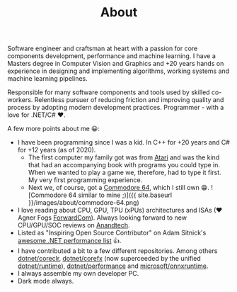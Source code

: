 ﻿---
layout: page
title: About
permalink: /about/
---

Software engineer and craftsman at heart with a passion for core 
components development, performance and machine learning. I have
a Masters degree in Computer Vision and Graphics and +20 years
hands on experience in designing and implementing 
algorithms, working systems and machine learning pipelines.

Responsible for many software components and tools used by skilled 
co-workers. Relentless pursuer of reducing friction and improving 
quality and process by adopting modern development practices. 
Programmer - with a love for .NET/C# ❤. 

A few more points about me 😀:
* I have been programming since I was a kid. 
  In C++ for +20 years and C# for +12 years (as of 2020).
  * The first computer my family got was from [Atari](https://en.wikipedia.org/wiki/Atari) and was the kind that had an accompanying book with programs you could type in. 
    When we wanted to play a game we, therefore, had to type it first.
    My very first programming experience.
  * Next we, of course, got a [Commodore 64](https://en.wikipedia.org/wiki/Commodore_64), which I still own 😁.
![Commodore 64 similar to mine ;)]({{ site.baseurl }}/images/about/commodore-64.png)
* I love reading about CPU, GPU, TPU (xPUs) architectures and
  ISAs (❤ Agner Fogs [ForwardCom](https://github.com/forwardcom)).
  Always looking forward to new CPU/GPU/SOC reviews on [Anandtech](https://www.anandtech.com).
* Listed as "Inspiring Open Source Contributor" on Adam Sitnick's
[awesome .NET performance list](https://github.com/adamsitnik/awesome-dot-net-performance) 👍.
* I have contributed a bit to a few different repositories. 
  Among others
[dotnet/coreclr](https://github.com/dotnet/coreclr),
[dotnet/corefx](https://github.com/dotnet/corefx) (now
superceeded by the unified 
[dotnet/runtime](https://github.com/dotnet/runtime)),
[dotnet/performance](https://github.com/dotnet/performance) and
[microsoft/onnxruntime](https://github.com/microsoft/onnxruntime).
* I always assemble my own developer PC.
* Dark mode always.

